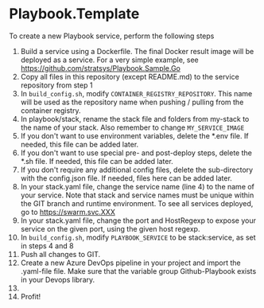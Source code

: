 # Playbook.Template
To create a new Playbook service, perform the following steps
1. Build a service using a Dockerfile. The final Docker result image will be deployed as a service. For a very simple example, see https://github.com/stratsys/Playbook.Sample.Go
2. Copy all files in this repository (except README.md) to the service repository from step 1
3. In `build_config.sh`, modify `CONTAINER_REGISTRY_REPOSITORY`. This name will be used as the repository name when pushing / pulling from the container registry.
4. In playbook/stack, rename the stack file and folders from my-stack to the name of your stack. Also remember to change `MY_SERVICE_IMAGE` 
5. If you don't want to use environment variables, delete the *.env file. If needed, this file can be added later.
6. If you don't want to use special pre- and post-deploy steps, delete the *.sh file. If needed, this file can be added later.
7. If you don't require any additional config files, delete the sub-directory with the config.json file. If needed, files here can be added later.
8. In your stack.yaml file, change the service name (line 4) to the name of your service. Note that stack and service names must be unique within the GIT branch and runtime environment. To see all services deployed, go to https://swarm.svc.XXX
9. In your stack.yaml file, change the port and HostRegexp to expose your service on the given port, using the given host regexp. 
10. In `build_config.sh`, modify `PLAYBOOK_SERVICE` to be stack:service, as set in steps 4 and 8
11. Push all changes to GIT.
12. Create a new Azure DevOps pipeline in your project and import the .yaml-file file. Make sure that the variable group Github-Playbook exists in your Devops library.
13. 
14. Profit!
